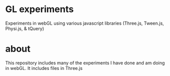 GL experiments
==============

Experiments in webGL using various javascript libraries (Three.js, Tween.js, Physi.js, &amp; tQuery)


about
==============

This repository includes many of the experiments I have done and am doing in webGL. It includes files in Three.js
